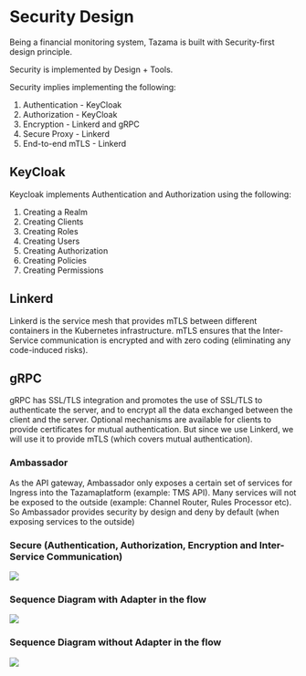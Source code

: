 # Security Design

Being a financial monitoring system, Tazama is built with Security-first design principle.

Security is implemented by Design + Tools.

Security implies implementing the following:

1. Authentication - KeyCloak
2. Authorization - KeyCloak
3. Encryption - Linkerd and gRPC
4. Secure Proxy - Linkerd
5. End-to-end mTLS - Linkerd

## KeyCloak

Keycloak implements Authentication and Authorization using the following:

1. Creating a Realm
2. Creating Clients
3. Creating Roles
4. Creating Users
5. Creating Authorization
6. Creating Policies
7. Creating Permissions

## Linkerd

Linkerd is the service mesh that provides mTLS between different containers in the Kubernetes infrastructure. mTLS ensures that the Inter-Service communication is encrypted and with zero coding (eliminating any code-induced risks).

## gRPC

gRPC has SSL/TLS integration and promotes the use of SSL/TLS to authenticate the server, and to encrypt all the data exchanged between the client and the server. Optional mechanisms are available for clients to provide certificates for mutual authentication. But since we use Linkerd, we will use it to provide mTLS (which covers mutual authentication).

### Ambassador

As the API gateway, Ambassador only exposes a certain set of services for Ingress into the Tazamaplatform (example: TMS API). Many services will not be exposed to the outside (example: Channel Router, Rules Processor etc). So Ambassador provides security by design and deny by default (when exposing services to the outside)

### Secure (Authentication, Authorization, Encryption and Inter-Service Communication)

![](../../images/Security.png)

### Sequence Diagram with Adapter in the flow

![](../../images/SecuritySequence.png)

### Sequence Diagram without Adapter in the flow

![](../../images/SecuritySequenceWithoutAdapter.png)
